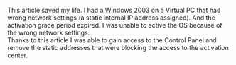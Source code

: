 This article saved my life. I had a Windows 2003 on a Virtual PC that had wrong network settings (a static internal IP address assigned). And the activation grace period expired. I was unable to active the OS because of the wrong network settings.  
Thanks to this article I was able to gain access to the Control Panel and remove the static addresses that were blocking the access to the activation center.